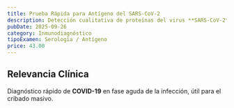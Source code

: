 ```yaml
---
title: Prueba Rápida para Antígeno del SARS-CoV-2
description: Detección cualitativa de proteínas del virus **SARS-CoV-2**. Se usa para el diagnóstico rápido de infección activa por COVID-19.
pubDate: 2025-09-26
category: Inmunodiagnóstico
tipoExamen: Serología / Antígeno
price: 43.00
---
```


## Relevancia Clínica
Diagnóstico rápido de **COVID-19** en fase aguda de la infección, útil para el cribado masivo.
